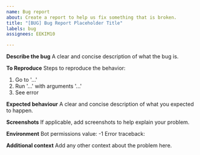 ```yaml
---
name: Bug report
about: Create a report to help us fix something that is broken.
title: "[BUG] Bug Report Placeholder Title"
labels: bug
assignees: EEKIM10

---
```


**Describe the bug**
A clear and concise description of what the bug is.

**To Reproduce**
Steps to reproduce the behavior:
1. Go to '...'
2. Run '...' with arguments '...'
3. See error

**Expected behaviour**
A clear and concise description of what you expected to happen.

**Screenshots**
If applicable, add screenshots to help explain your problem.

**Environment**
Bot permissions value: -1
Error traceback: 

**Additional context**
Add any other context about the problem here.

